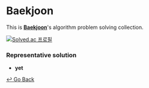 # Baekjoon

This is **[Baekjoon](https://www.acmicpc.net/)**'s algorithm problem solving collection.

[![Solved.ac 프로필](http://mazassumnida.wtf/api/v2/generate_badge?boj=leesese)](https://solved.ac/leesese)



### Representative solution

- **yet**



[↩️ Go Back](https://github.com/lisy0123/Study)